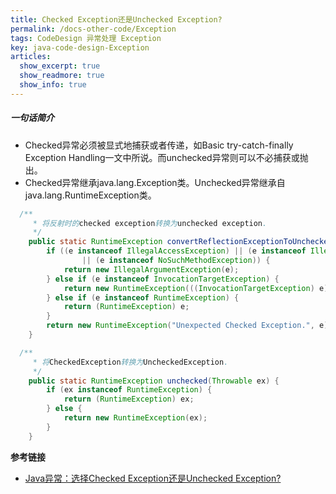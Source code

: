```yaml
---
title: Checked Exception还是Unchecked Exception?
permalink: /docs-other-code/Exception
tags: CodeDesign 异常处理 Exception
key: java-code-design-Exception
articles:
  show_excerpt: true
  show_readmore: true
  show_info: true
---
```

##### 一句话简介
- Checked异常必须被显式地捕获或者传递，如Basic try-catch-finally Exception Handling一文中所说。而unchecked异常则可以不必捕获或抛出。
- Checked异常继承java.lang.Exception类。Unchecked异常继承自java.lang.RuntimeException类。   

```java
  /**
	 * 将反射时的checked exception转换为unchecked exception.
	 */
	public static RuntimeException convertReflectionExceptionToUnchecked(Exception e) {
		if ((e instanceof IllegalAccessException) || (e instanceof IllegalArgumentException)
				|| (e instanceof NoSuchMethodException)) {
			return new IllegalArgumentException(e);
		} else if (e instanceof InvocationTargetException) {
			return new RuntimeException(((InvocationTargetException) e).getTargetException());
		} else if (e instanceof RuntimeException) {
			return (RuntimeException) e;
		}
		return new RuntimeException("Unexpected Checked Exception.", e);
	}

  /**
  	 * 将CheckedException转换为UncheckedException.
  	 */
  	public static RuntimeException unchecked(Throwable ex) {
  		if (ex instanceof RuntimeException) {
  			return (RuntimeException) ex;
  		} else {
  			return new RuntimeException(ex);
  		}
  	}
```
**参考链接**
- [Java异常：选择Checked Exception还是Unchecked Exception?](https://blog.csdn.net/kingzone_2008/article/details/8535287)
